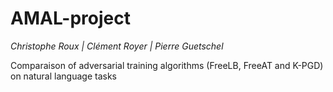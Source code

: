 # AMAL-project

*Christophe Roux | Clément Royer | Pierre Guetschel*

Comparaison of adversarial training algorithms (FreeLB, FreeAT and K-PGD) on natural language tasks
